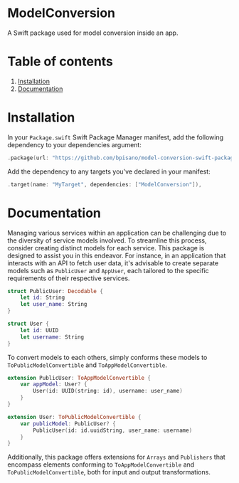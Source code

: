 # ModelConversion

A Swift package used for model conversion inside an app.

# Table of contents

1. [Installation](#installation)
2. [Documentation](#documentation)

# Installation

In your `Package.swift` Swift Package Manager manifest, add the following dependency to your dependencies argument:

```swift
.package(url: "https://github.com/bpisano/model-conversion-swift-package.git"),
```

Add the dependency to any targets you've declared in your manifest:

```swift
.target(name: "MyTarget", dependencies: ["ModelConversion"]),
```

# Documentation

Managing various services within an application can be challenging due to the diversity of service models involved. To streamline this process, consider creating distinct models for each service. This package is designed to assist you in this endeavor. For instance, in an application that interacts with an API to fetch user data, it's advisable to create separate models such as `PublicUser` and `AppUser`, each tailored to the specific requirements of their respective services.

```swift
struct PublicUser: Decodable {
    let id: String
    let user_name: String
}
```

```swift
struct User {
    let id: UUID
    let username: String
}
```

To convert models to each others, simply conforms these models to `ToPublicModelConvertible` and `ToAppModelConvertible`.

```swift
extension PublicUser: ToAppModelConvertible {
    var appModel: User? {
        User(id: UUID(string: id), username: user_name)
    }
}
```

```swift
extension User: ToPublicModelConvertible {
    var publicModel: PublicUser? {
        PublicUser(id: id.uuidString, user_name: username)
    }
}
```

Additionally, this package offers extensions for `Arrays` and `Publishers` that encompass elements conforming to `ToAppModelConvertible` and `ToPublicModelConvertible`, both for input and output transformations.
